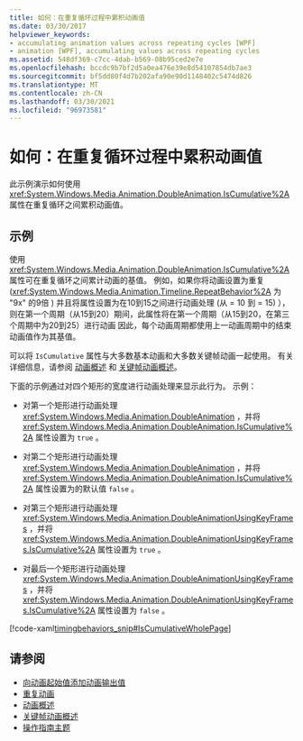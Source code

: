 ```yaml
---
title: 如何：在重复循环过程中累积动画值
ms.date: 03/30/2017
helpviewer_keywords:
- accumulating animation values across repeating cycles [WPF]
- animation [WPF], accumulating values across repeating cycles
ms.assetid: 548df369-c7cc-4dab-b569-08b95ced2e7e
ms.openlocfilehash: bccdc9b7bf2d5a0ea476e39e8d54107854db7ae3
ms.sourcegitcommit: bf5dd80f4d7b202afa90e90d1148402c5474d826
ms.translationtype: MT
ms.contentlocale: zh-CN
ms.lasthandoff: 03/30/2021
ms.locfileid: "96973581"
---
```

# <a name="how-to-accumulate-animation-values-during-repeat-cycles"></a>如何：在重复循环过程中累积动画值
此示例演示如何使用 <xref:System.Windows.Media.Animation.DoubleAnimation.IsCumulative%2A> 属性在重复循环之间累积动画值。  
  
## <a name="example"></a>示例  
 使用 <xref:System.Windows.Media.Animation.DoubleAnimation.IsCumulative%2A> 属性可在重复循环之间累计动画的基值。 例如，如果你将动画设置为重复 (<xref:System.Windows.Media.Animation.Timeline.RepeatBehavior%2A> 为 "9x" 的9倍 ) 并且将属性设置为在10到15之间进行动画处理 (从 = 10 到 = 15) ），则在第一个周期（从15到20）期间，此属性将在第一个周期（从15到20，在第三个周期中为20到25）进行动画 因此，每个动画周期都使用上一动画周期中的结束动画值作为其基值。  
  
 可以将 `IsCumulative` 属性与大多数基本动画和大多数关键帧动画一起使用。 有关详细信息，请参阅 [动画概述](animation-overview.md) 和 [关键帧动画概述](key-frame-animations-overview.md)。  
  
 下面的示例通过对四个矩形的宽度进行动画处理来显示此行为。 示例：  
  
- 对第一个矩形进行动画处理 <xref:System.Windows.Media.Animation.DoubleAnimation> ，并将 <xref:System.Windows.Media.Animation.DoubleAnimation.IsCumulative%2A> 属性设置为 `true` 。  
  
- 对第二个矩形进行动画处理 <xref:System.Windows.Media.Animation.DoubleAnimation> ，并将 <xref:System.Windows.Media.Animation.DoubleAnimation.IsCumulative%2A> 属性设置为的默认值 `false` 。  
  
- 对第三个矩形进行动画处理 <xref:System.Windows.Media.Animation.DoubleAnimationUsingKeyFrames> ，并将 <xref:System.Windows.Media.Animation.DoubleAnimationUsingKeyFrames.IsCumulative%2A> 属性设置为 `true` 。  
  
- 对最后一个矩形进行动画处理 <xref:System.Windows.Media.Animation.DoubleAnimationUsingKeyFrames> ，并将 <xref:System.Windows.Media.Animation.DoubleAnimationUsingKeyFrames.IsCumulative%2A> 属性设置为 `false` 。  
  
 [!code-xaml[timingbehaviors_snip#IsCumulativeWholePage](~/samples/snippets/csharp/VS_Snippets_Wpf/timingbehaviors_snip/CSharp/IsCumulativeExample.xaml#iscumulativewholepage)]  
  
## <a name="see-also"></a>请参阅

- [向动画起始值添加动画输出值](how-to-add-an-animation-output-value-to-an-animation-starting-value.md)
- [重复动画](how-to-repeat-an-animation.md)
- [动画概述](animation-overview.md)
- [关键帧动画概述](key-frame-animations-overview.md)
- [操作指南主题](animation-and-timing-how-to-topics.md)
